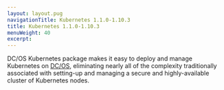 ```yaml
---
layout: layout.pug
navigationTitle: Kubernetes 1.1.0-1.10.3
title: Kubernetes 1.1.0-1.10.3
menuWeight: 40
excerpt:
---
```


<!-- This source repo for this topic is https://github.com/mesosphere/dcos-kubernetes -->


DC/OS Kubernetes package makes it easy to deploy and manage Kubernetes on [DC/OS](https://mesosphere.com/product/), eliminating nearly all of the complexity traditionally associated with setting-up and managing a secure and highly-available cluster of Kubernetes nodes.
